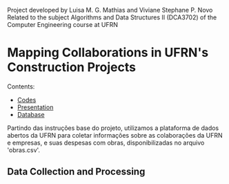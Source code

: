 Project developed by Luisa M. G. Mathias and Viviane Stephane P. Novo
Related to the subject Algorithms and Data Structures II (DCA3702) of the Computer Engineering course at UFRN 

# Mapping Collaborations in UFRN's Construction Projects  
 
Contents:
- [Codes](MapeamentoObras.ipynb)
- [Presentation](presentation.pptx)
- [Database](obras.csv)

Partindo das instruções base do projeto, utilizamos a plataforma de dados abertos da UFRN para coletar informações sobre as colaborações da UFRN e empresas, e suas despesas com obras, disponibilizadas no arquivo 'obras.csv'.

## Data Collection and Processing
